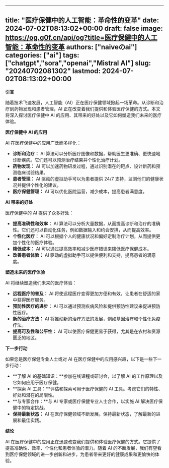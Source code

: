 
---
title: "医疗保健中的人工智能：革命性的变革"
date: 2024-07-02T08:13:02+00:00
draft: false
image: https://og.g0f.cn/api/og?title=医疗保健中的人工智能：革命性的变革
authors: ["naiveのai"]
categories: ["ai"]
tags: ["chatgpt","sora","openai","Mistral AI"]
slug: "20240702081302"
lastmod: 2024-07-02T08:13:02+00:00
---
**引言**

随着技术飞速发展，人工智能（AI）正在医疗保健领域掀起一场革命。从诊断和治疗到药物发现和患者管理，AI 正在改变着我们提供和体验医疗保健的方式。本文将深入探讨医疗保健中 AI 的应用、其带来的好处以及它如何塑造我们未来的医疗体验。

**医疗保健中 AI 的应用**

AI 在医疗保健中的应用广泛而多样化：

* **诊断和治疗：** AI 算法可以分析医疗图像和数据，帮助医生更准确、更快速地诊断疾病。它们还可以预测治疗结果并个性化治疗计划。
* **药物发现：** AI 可以加速药物研发过程，通过识别潜在的靶点、设计新药和预测临床试验结果。
* **患者管理：** AI 驱动的虚拟助手可以为患者提供 24/7 支持，监测他们的健康状况并提供个性化的建议。
* **医疗保健管理：** AI 可以优化医院运营，减少成本，提高患者满意度。

**AI 带来的好处**

医疗保健中的 AI 提供了众多好处：

* **提高准确性和效率：** AI 算法可以分析大量数据，从而提高诊断和治疗的准确性。它们还可以自动化任务，例如数据输入和约会安排，从而提高效率。
* **个性化医疗：** AI 可以根据个人的健康状况和偏好定制治疗计划，从而提供更加个性化的医疗体验。
* **降低成本：** AI 可以通过提高效率和减少医疗错误来降低医疗保健成本。
* **改善患者体验：** AI 驱动的虚拟助手可以提供便利和支持，提高患者的满意度。

**塑造未来的医疗体验**

AI 将继续塑造我们未来的医疗体验：

* **远程医疗的普及：** AI 将使远程医疗变得更加方便和有效，让患者在舒适的家中获得医疗服务。
* **预防性医疗的进步：** AI 可以通过预测疾病风险和提供预防性建议来促进预防性医疗。
* **新的治疗方法：** AI 将推动新的治疗方法的发展，例如基因治疗和个性化免疫疗法。
* **提高可及性和公平性：** AI 可以使医疗保健更易于获得，尤其是在农村和资源匮乏的地区。

**下一步行动**

如果您是医疗保健专业人士或对 AI 在医疗保健中的应用感兴趣，以下是一些下一步行动：

* **了解 AI 的基础知识：**参加在线课程或研讨会，以了解 AI 的工作原理以及它如何应用于医疗保健。
* **探索 AI 工具：**评估和探索可用于医疗保健的 AI 工具。考虑它们的特性、好处和潜在的局限性。
* **与专家合作：**与 AI 专家或医疗保健专业人士合作，以实施 AI 解决医疗保健中的特定挑战。
* **保持最新状态：** AI 在医疗保健领域不断发展。保持最新状态，了解最新的进展和最佳实践。

**结论**

AI 在医疗保健中的应用正在迅速改变我们提供和体验医疗保健的方式。它提供了提高准确性、效率、个性化和患者体验的潜力。随着 AI 的不断发展，我们有望看到医疗保健领域的进一步创新和进步，为患者带来更好的健康成果和更愉快的体验。